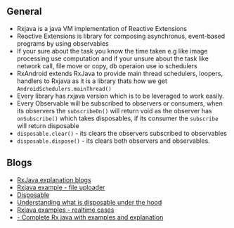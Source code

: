 ## General

  * Rxjava is a java VM implementation of Reactive Extensions
  * Reactive Extensions is library for composing asynchronus, event-based programs by using observables
  * If your sure about the task you know the time taken e.g like image processing use computation 
  and if your unsure about the task like network call, file move or copy, db operaion use io schedulers
  * RxAndroid extends RxJava to provide main thread schedulers, loopers, handlers to Rxjava as it is a library thats how we get 
   `AndroidSchedulers.mainThread()`
  * Every library has rxjava version which is to be leveraged to work easily.
  * Every Observable will be subscribed to observers or consumers, when its observers the `subscribeOn()` will return void as the 
    observer has `onSubscribe()` which takes disposables, if its consumer the `subscribe` will return disposable
  * `disposable.clear()` - its clears the observers subscribed to observables  
  * `disposable.dispose()` - its clears both observers and observables. 
   
## Blogs

* [RxJava explanation blogs](https://medium.com/tompee/tagged/rxjava-ninja)
* [Rxjava example - file uploader](https://academy.realm.io/posts/jag-saund-advanced-rxjava-through-concrete-android-examples/)
* [Disposable](https://medium.com/@elye.project/rxjava-2-wheres-disposable-when-subscribe-observer-4ec16049f2e1)
* [Understanding what is disposable under the hood](https://medium.com/@vanniktech/rxjava-2-disposable-under-the-hood-f842d2373e64)
* [Rxjava examples - realtime cases](https://github.com/kaushikgopal/RxJava-Android-Samples)
* [ - Complete Rx java with examples and explanation](https://proandroiddev.com/rxjava-different-types-of-subjects-ef9183b5e87e)



